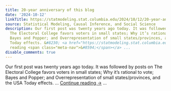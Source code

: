 ```yaml
---
title: 20-year anniversary of this blog
date: '2024-10-12'
linkTitle: https://statmodeling.stat.columbia.edu/2024/10/12/20-year-anniversary-of-this-blog/
source: Statistical Modeling, Causal Inference, and Social Science
description: Our first post was twenty years ago today. It was followed by posts on
  The Electoral College favors voters in small states; Why it’s rational to vote;
  Bayes and Popper; and Overrepresentation of small states/provinces, and the USA
  Today effects. &#8230; <a href="https://statmodeling.stat.columbia.edu/2024/10/12/20-year-anniversary-of-this-blog/">Continue
  reading <span class="meta-nav">&#8594;</span></a> ...
disable_comments: true
---
```

Our first post was twenty years ago today. It was followed by posts on The Electoral College favors voters in small states; Why it’s rational to vote; Bayes and Popper; and Overrepresentation of small states/provinces, and the USA Today effects. &#8230; <a href="https://statmodeling.stat.columbia.edu/2024/10/12/20-year-anniversary-of-this-blog/">Continue reading <span class="meta-nav">&#8594;</span></a> ...